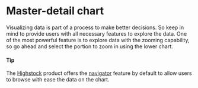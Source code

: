 # Master-detail chart

Visualizing data is part of a process to make better decisions. So keep in mind to provide users with all necessary features to explore the data. One of the most powerful feature is to explore data with the zooming capability, so go ahead and select the portion to zoom in using the lower chart.

#### Tip

The [Highstock](https://www.highcharts.com/stock/demo) product offers the [navigator](https://api.highcharts.com/highstock/navigation) feature by default to allow users to browse with ease the data on the chart.
